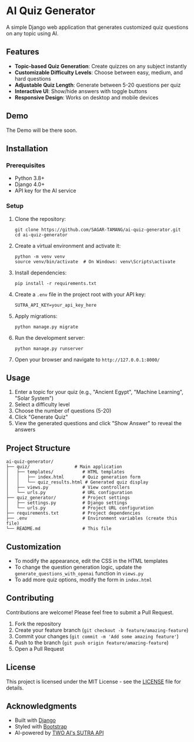 # AI Quiz Generator

A simple Django web application that generates customized quiz questions on any topic using AI.

## Features

- **Topic-based Quiz Generation**: Create quizzes on any subject instantly
- **Customizable Difficulty Levels**: Choose between easy, medium, and hard questions
- **Adjustable Quiz Length**: Generate between 5-20 questions per quiz
- **Interactive UI**: Show/hide answers with toggle buttons
- **Responsive Design**: Works on desktop and mobile devices

## Demo

<!-- Check out the live demo: [AI Quiz Generator Demo](https://your-demo-link-here.com) -->
The Demo will be there soon.

## Installation

### Prerequisites

- Python 3.8+
- Django 4.0+
- API key for the AI service

### Setup

1. Clone the repository:
   ```
   git clone https://github.com/SAGAR-TAMANG/ai-quiz-generator.git
   cd ai-quiz-generator
   ```

2. Create a virtual environment and activate it:
   ```
   python -m venv venv
   source venv/bin/activate  # On Windows: venv\Scripts\activate
   ```

3. Install dependencies:
   ```
   pip install -r requirements.txt
   ```

4. Create a `.env` file in the project root with your API key:
   ```
   SUTRA_API_KEY=your_api_key_here
   ```

5. Apply migrations:
   ```
   python manage.py migrate
   ```

6. Run the development server:
   ```
   python manage.py runserver
   ```

7. Open your browser and navigate to `http://127.0.0.1:8000/`

## Usage

1. Enter a topic for your quiz (e.g., "Ancient Egypt", "Machine Learning", "Solar System")
2. Select a difficulty level
3. Choose the number of questions (5-20)
4. Click "Generate Quiz"
5. View the generated questions and click "Show Answer" to reveal the answers

## Project Structure

```
ai-quiz-generator/
├── quiz/                 # Main application
│   ├── templates/           # HTML templates
│   │   ├── index.html       # Quiz generation form
│   │   └── quiz_results.html # Generated quiz display
│   ├── views.py             # View controllers
│   └── urls.py              # URL configuration
├── quiz_generator/          # Project settings
│   ├── settings.py          # Django settings
│   └── urls.py              # Project URL configuration
├── requirements.txt         # Project dependencies
├── .env                     # Environment variables (create this file)
└── README.md                # This file
```

## Customization

- To modify the appearance, edit the CSS in the HTML templates
- To change the question generation logic, update the `generate_questions_with_openai` function in `views.py`
- To add more quiz options, modify the form in `index.html`

## Contributing

Contributions are welcome! Please feel free to submit a Pull Request.

1. Fork the repository
2. Create your feature branch (`git checkout -b feature/amazing-feature`)
3. Commit your changes (`git commit -m 'Add some amazing feature'`)
4. Push to the branch (`git push origin feature/amazing-feature`)
5. Open a Pull Request

## License

This project is licensed under the MIT License - see the [LICENSE](LICENSE) file for details.

## Acknowledgments

- Built with [Django](https://www.djangoproject.com/)
- Styled with [Bootstrap](https://getbootstrap.com/)
- AI-powered by [TWO AI's SUTRA API](https://www.two.ai/sutra)